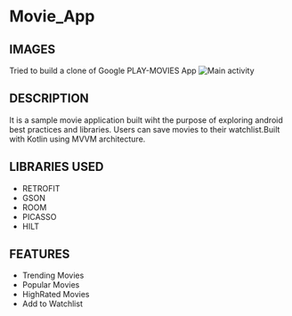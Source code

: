 # Movie_App
## IMAGES
Tried to build a clone of Google PLAY-MOVIES App
![Main activity](https://static.wixstatic.com/media/fdfbff_47a77d117b1e43e8b728bec83f71f3a3~mv2.jpeg=99x99)
## DESCRIPTION
It is a sample movie application built wiht the purpose of exploring android best practices and libraries.
Users can save movies to their watchlist.Built with Kotlin using MVVM architecture.
## LIBRARIES USED
+ RETROFIT 
+ GSON
+ ROOM
+ PICASSO
+ HILT
## FEATURES
+ Trending Movies
+ Popular Movies
+ HighRated Movies
+ Add to Watchlist 




